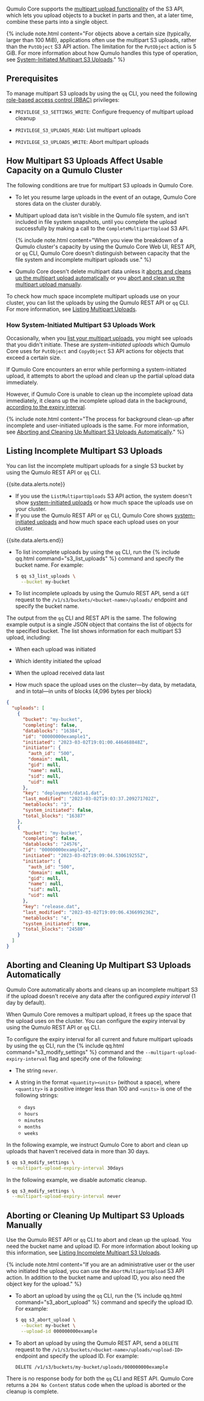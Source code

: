 Qumulo Core supports the [multipart upload functionality]({{site.s3.docs.multipartUpload}}) of the S3 API, which lets you upload objects to a bucket in parts and then, at a later time, combine these parts into a single object.

{% include note.html content="For objects above a certain size (typically, larger than 100 MiB), applications often use the multipart S3 uploads, rather than the `PutObject` S3 API action. The limitation for the `PutObject` action is 5 GiB. For more information about how Qumulo handles this type of operation, see [System-Initiated Multipart S3 Uploads](#system-initiated-uploads)." %}


## Prerequisites
To manage multipart S3 uploads by using the `qq` CLI, you need the following [role-based access control (RBAC)](../authorization-qumulo-core/managing-role-based-access-control-rbac.html) privileges:

* `PRIVILEGE_S3_SETTINGS_WRITE`: Configure frequency of multipart upload cleanup

* `PRIVILEGE_S3_UPLOADS_READ`: List multipart uploads

* `PRIVILEGE_S3_UPLOADS_WRITE`: Abort multipart uploads


## How Multipart S3 Uploads Affect Usable Capacity on a Qumulo Cluster
The following conditions are true for multipart S3 uploads in Qumulo Core.

* To let you resume large uploads in the event of an outage, Qumulo Core stores data on the cluster durably.

* Multipart upload data isn't visible in the Qumulo file system, and isn't included in file system snapshots, until you complete the upload successfully by making a call to the `CompleteMultipartUpload` S3 API.

  {% include note.html content="When you view the breakdown of a Qumulo cluster's capacity by using the Qumulo Core Web UI, REST API, or `qq` CLI, Qumulo Core doesn't distinguish between capacity that the file system and incomplete multipart uploads use." %}

* Qumulo Core doesn't delete multipart data unless it [aborts and cleans up the multipart upload automatically](#cleaning-up-uploads-automatically) or you [abort and clean up the multipart upload manually](#cleaning-up-uploads-manually).

To check how much space incomplete multipart uploads use on your cluster, you can list the uploads by using the Qumulo REST API or `qq` CLI. For more information, see [Listing Multipart Uploads](#listing-uploads).

<a id="system-initiated-uploads"></a>
### How System-Initiated Multipart S3 Uploads Work
Occasionally, when you [list your multipart uploads](#listing-uploads), you might see uploads that you didn't initiate. These are _system-initiated uploads_ which Qumulo Core uses for `PutObject` and `CopyObject` S3 API actions for objects that exceed a certain size.

If Qumulo Core encounters an error while performing a system-initiated upload, it attempts to abort the upload and clean up the partial upload data immediately.

However, if Qumulo Core is unable to clean up the incomplete upload data immediately, it cleans up the incomplete upload data in the background, [according to the expiry interval](#cleaning-up-uploads-automatically).

{% include note.html content="The process for background clean-up after incomplete and user-initiated uploads is the same. For more information, see [Aborting and Cleaning Up Multipart S3 Uploads Automatically](#cleaning-up-uploads-automatically)." %}


<a id="listing-uploads"></a>
## Listing Incomplete Multipart S3 Uploads
You can list the incomplete multipart uploads for a single S3 bucket by using the Qumulo REST API or `qq` CLI.

{{site.data.alerts.note}}
<ul>
  <li>If you use the <code>ListMultipartUploads</code> S3 API action, the system doesn't show <a href="#system-initiated-uploads">system-initiated uploads</a> or how much space the uploads use on your cluster.</li>
  <li>If you use the Qumulo REST API or <code>qq</code> CLI, Qumulo Core shows <a href="#system-initiated-uploads">system-initiated uploads</a> and how much space each upload uses on your cluster.</li>
</ul>
{{site.data.alerts.end}}

* To list incomplete uploads by using the `qq` CLI, run the {% include qq.html command="s3_list_uploads" %} command and specify the bucket name. For example:

  ```bash
  $ qq s3_list_uploads \
    --bucket my-bucket
  ```

* To list incomplete uploads by using the Qumulo REST API, send a `GET` request to the `/v1/s3/buckets/<bucket-name>/uploads/` endpoint and specify the bucket name.

The output from the `qq` CLI and REST API is the same. The following example output is a single JSON object that contains the list of objects for the specified bucket. The list shows information for each multipart S3 upload, including:

* When each upload was initiated

* Which identity initiated the upload

* When the upload received data last

* How much space the upload uses on the cluster&mdash;by data, by metadata, and in total&mdash;in units of blocks (4,096 bytes per block)

```json
{
  "uploads": [
    {
      "bucket": "my-bucket",
      "completing": false,
      "datablocks": "16384",
      "id": "00000000example1",
      "initiated": "2023-03-02T19:01:00.446468848Z",
      "initiator": {
        "auth_id": "500",
        "domain": null,
        "gid": null,
        "name": null,
        "sid": null,
        "uid": null
      },
      "key": "deployment/data1.dat",
      "last_modified": "2023-03-02T19:03:37.209271702Z",
      "metablocks": "3",
      "system_initiated": false,
      "total_blocks": "16387"
    },
    {
      "bucket": "my-bucket",
      "completing": false,
      "datablocks": "24576",
      "id": "00000000example2",
      "initiated": "2023-03-02T19:09:04.530619255Z",
      "initiator": {
        "auth_id": "500",
        "domain": null,
        "gid": null,
        "name": null,
        "sid": null,
        "uid": null
      },
      "key": "release.dat",
      "last_modified": "2023-03-02T19:09:06.436699236Z",
      "metablocks": "4",
      "system_initiated": true,
      "total_blocks": "24580"
    }
  ]
}
```


<a id="cleaning-up-uploads-automatically"></a>
## Aborting and Cleaning Up Multipart S3 Uploads Automatically
Qumulo Core automatically aborts and cleans up an incomplete multipart S3 if the upload doesn't receive any data after the configured _expiry interval_ (1 day by default).

When Qumulo Core removes a multipart upload, it frees up the space that the upload uses on the cluster. You can configure the expiry interval by using the Qumulo REST API or `qq` CLI.

To configure the expiry interval for all current and future multipart uploads by using the `qq` CLI, run the {% include qq.html command="s3_modify_settings" %} command and the `--multipart-upload-expiry-interval` flag and specify one of the following:

* The string `never`.
  
* A string in the format `<quantity><units>` (without a space), where `<quantity>` is a positive integer less than 100 and `<units>` is one of the following strings:
  
  * `days`
  * `hours`
  * `minutes`
  * `months`
  * `weeks`

In the following example, we instruct Qumulo Core to abort and clean up uploads that haven't received data in more than 30 days.

```bash
$ qq s3_modify_settings \
  --multipart-upload-expiry-interval 30days
```

In the following example, we disable automatic cleanup.

```bash
$ qq s3_modify_settings \
  --multipart-upload-expiry-interval never
```


<a id="cleaning-up-uploads-manually"></a>
## Aborting or Cleaning Up Multipart S3 Uploads Manually
Use the Qumulo REST API or `qq` CLI to abort and clean up the upload. You need the bucket name and upload ID. For more information about looking up this information, see [Listing Incomplete Multipart S3 Uploads](#listing-uploads).

{% include note.html content="If you are an administrative user or the user who initiated the upload, you can use the `AbortMultipartUpload` S3 API action. In addition to the bucket name and upload ID, you also need the object key for the upload." %}

* To abort an upload by using the `qq` CLI, run the {% include qq.html command="s3_abort_upload" %} command and specify the upload ID. For example:

  ```bash
  $ qq s3_abort_upload \
    --bucket my-bucket \
    --upload-id 000000000example
  ```

* To abort an upload by using the Qumulo REST API, send a `DELETE` request to the `/v1/s3/buckets/<bucket-name>/uploads/<upload-ID>` endpoint and specify the upload ID. For example:

  ```
  DELETE /v1/s3/buckets/my-bucket/uploads/000000000example
  ```

There is no response body for both the `qq` CLI and REST API. Qumulo Core returns a `204 No Content` status code when the upload is aborted or the cleanup is complete.

